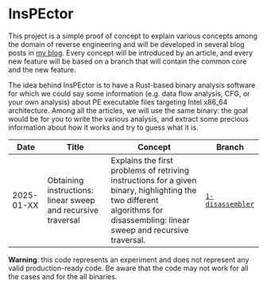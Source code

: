 # InsPEctor

This project is a simple proof of concept to explain various concepts among the domain of reverse engineering and  will be developed in several blog posts in [my blog](https://nicolo.dev). Every concept will be introduced by an  article, and every new feature will be based on a branch that will contain the common core and the new feature.

The idea behind InsPEctor is to have a Rust-based binary analysis software for which we could say some information  (e.g. data flow analysis, CFG, or your own analysis) about PE executable files targeting Intel x86_64 architecture. Among all the articles, we will use the same binary: the goal would be for you to write the various analysis, and extract some precious information about how it works and try to guess what it is.

| Date       | Title                                                        | Concept                                                                                                                                                                      | Branch            |
|------------|--------------------------------------------------------------|------------------------------------------------------------------------------------------------------------------------------------------------------------------------------|-------------------|
| 2025-01-XX | Obtaining instructions: linear sweep and recursive traversal | Explains the first problems of retriving instructions for a given binary, highlighting the two different algorithms for disassembling: linear sweep and recursive traversal. | [`1-disassembler`](https://github.com/seekbytes/insPEctor/tree/1_disassembler) |

**Warning**: this code represents an experiment and does not represent any valid production-ready code. Be aware that the code may not work for all the cases and for the all binaries.


